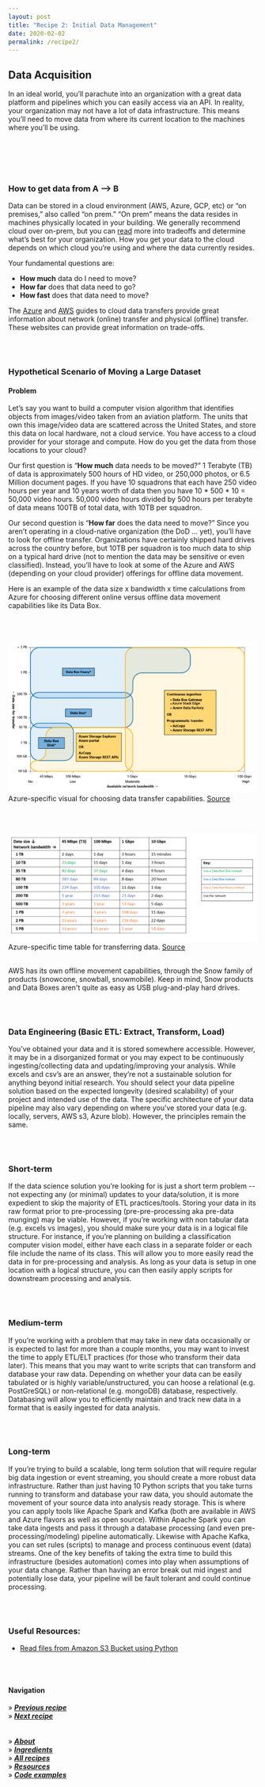 ```yaml
---
layout: post
title: "Recipe 2: Initial Data Management"
date: 2020-02-02
permalink: /recipe2/
---
```

## Data Acquisition

In an ideal world, you’ll parachute into an organization with a great data platform and pipelines which you can easily access via an API. In reality, your organization may not have a lot of data infrastructure. This means you’ll need to move data from where its current location to the machines where you’ll be using.

<br><br><br><br>
### How to get data from A —> B
Data can be stored in a cloud environment (AWS, Azure, GCP, etc) or “on premises,” also called “on prem.” “On prem” means the data resides in machines physically located in your building. We generally recommend cloud over on-prem, but you can [read](https://blogs.nvidia.com/blog/2019/09/10/whats-difference-between-ai-on-premises-in-the-cloud/) more into tradeoffs and determine what’s best for your organization. How you get your data to the cloud depends on which cloud you’re using and where the data currently resides.


Your fundamental questions are:
- **How much** data do I need to move?
- **How far** does that data need to go?
- **How fast** does that data need to move?

The [Azure](https://docs.microsoft.com/en-us/azure/storage/common/storage-choose-data-transfer-solution) and [AWS](https://docs.microsoft.com/en-us/azure/storage/common/storage-choose-data-transfer-solution) guides to cloud data transfers provide great information about network (online) transfer and physical (offline) transfer. These websites can provide great information on trade-offs.

<br><br>
### Hypothetical Scenario of Moving a Large Dataset

#### Problem
Let’s say you want to build a computer vision algorithm that identifies objects from images/video taken from an aviation platform. The units that own this image/video data are scattered across the United States, and store this data on local hardware, not a cloud service. You have access to a cloud provider for your storage and compute. How do you get the data from those locations to your cloud?


Our first question is “**How much** data needs to be moved?” 1 Terabyte (TB) of data is approximately 500 hours of HD video, or 250,000 photos, or 6.5 Million document pages. If you have 10 squadrons that each have 250 video hours per year and 10 years worth of data then you have 10 * 500 * 10 = 50,000 video hours. 50,000 video hours divided by 500 hours per terabyte of data means 100TB of total data, with 10TB per squadron.

Our second question is “**How far** does the data need to move?” Since you aren’t operating in a cloud-native organization (the DoD ... yet), you’ll have to look for offline transfer. Organizations have certainly shipped hard drives across the country before, but 10TB per squadron is too much data to ship on a typical hard drive (not to mention the data may be sensitive or even classified). Instead, you’ll have to look at some of the Azure and AWS (depending on your cloud provider) offerings for offline data movement.

Here is an example of the data size x bandwidth x time calculations from Azure for choosing different online versus offline data movement capabilities like its Data Box.

<br><br>

![Azure Data Transfer](/assets/recipe2/azure_data_transfer_image.png)<br>
Azure-specific visual for choosing data transfer capabilities. [Source](https://docs.microsoft.com/en-us/azure/storage/common/storage-choose-data-transfer-solution)

<br><br>

![Data Time Table](/assets/recipe2/azure_data_transfer_time_table.png)<br>
Azure-specific time table for transferring data. [Source](https://docs.microsoft.com/en-us/azure/storage/common/storage-solution-large-dataset-low-network)
<br><br>


AWS has its own offline movement capabilities, through the Snow family of products (snowcone, snowball, snowmobile). Keep in mind, Snow products and Data Boxes aren't quite as easy as USB plug-and-play hard drives.


<br><br>
### Data Engineering (Basic ETL: Extract, Transform, Load)
You’ve obtained your data and it is stored somewhere accessible. However, it may be in a disorganized format or you may expect to be continuously ingesting/collecting data and updating/improving your analysis.  While excels and csv’s are an answer, they’re not a sustainable solution for anything beyond initial research.  You should select your data pipeline  solution based on the expected longevity (desired scalability) of your project and intended use of the data. The specific architecture of your data pipeline  may also vary depending on where you’ve stored your data (e.g. locally, servers, AWS s3, Azure blob). However, the principles remain the same.

<br><br>
### Short-term
If the data science solution you’re looking for is just a short term problem --not expecting any (or minimal) updates to your data/solution, it is more expedient to skip the majority of ETL practices/tools. Storing your data in its raw format prior to pre-processing (pre-pre-processing  aka pre-data munging) may be viable. However, if you’re working with non tabular data (e.g. excels vs images), you should make sure your data is in a logical file structure. For instance, if you’re planning on building a classification computer vision model, either have each class in a separate folder or each file include the name of its class. This will allow you to more easily read the data in for pre-processing and analysis. As long as your data is setup in one location with a logical structure, you can then easily apply scripts for downstream processing and analysis.

<br><br>
### Medium-term
If you’re working with a problem that may take in new data occasionally or is expected to last for more than a couple months, you may want to invest the time to apply ETL/ELT practices (for those who transform their data later).  This means that you may want to write scripts that can transform and  database your raw data. Depending on whether your data can be easily tabulated or is highly variable/unstructured, you can hoose a relational  (e.g. PostGreSQL) or non-relational (e.g. mongoDB)  database, respectively. Databasing will allow you to efficiently maintain and track new data in a format that is easily ingested for data analysis.

<br><br>
### Long-term
If you’re trying to build a scalable, long term solution that will require regular big data ingestion or event streaming, you should create a more robust data infrastructure. Rather than just having 10 Python scripts that you take turns running to transform and database your raw data, you should automate the movement of your source data into analysis ready storage.  This is where you can apply tools like Apache Spark and Kafka (both are available in AWS and Azure flavors as well as open source). Within Apache Spark you can take data ingests and pass it through a database processing (and even pre-processing/modeling) pipeline automatically. Likewise with Apache Kafka, you can set rules (scripts) to manage and process continuous event (data) streams. One of the key benefits of taking the extra time to build this infrastructure (besides automation) comes into play when assumptions of your data change. Rather than having an error break out mid ingest and potentially lose data,  your pipeline will be fault tolerant and could continue processing.

<br><br>
### Useful Resources:
- [Read files from Amazon S3 Bucket using Python](https://medium.com/@ajeet214/read-files-from-amazon-s3-bucket-using-Python-11c4cacce269 )

<br><br>

#### Navigation
» **[_Previous recipe_](/recipe1)**<br>
» **[_Next recipe_](/recipe3)**<br><br><br>
» **[_About_](/about)**<br>
» **[_Ingredients_](/ingredients)**<br>
» **[_All recipes_](/recipes)**<br>
» **[_Resources_](/resources)**<br>
» **[_Code examples_](/examples)**<br>
